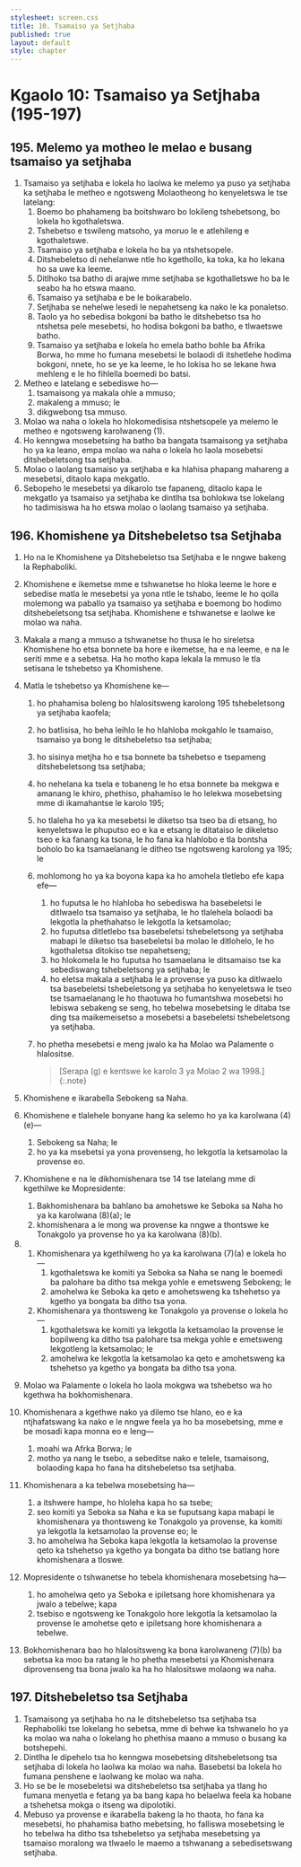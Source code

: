 ```yaml
---
stylesheet: screen.css
title: 10. Tsamaiso ya Setjhaba
published: true
layout: default
style: chapter
---
```


# Kgaolo 10: Tsamaiso ya Setjhaba (195-197)

## 195. Melemo ya motheo le melao e busang tsamaiso ya setjhaba

1.	Tsamaiso ya setjhaba e lokela ho laolwa ke melemo ya puso ya setjhaba ka setjhaba le metheo e ngotsweng Molaotheong ho kenyeletswa le tse latelang:
	1.	Boemo bo phahameng ba boitshwaro bo lokileng tshebetsong, bo lokela ho kgothaletswa.
	1.	Tshebetso e tswileng matsoho, ya moruo le e atlehileng e kgothaletswe.
	1.	Tsamaiso ya setjhaba e lokela ho ba ya ntshetsopele.
	1.	Ditshebeletso di nehelanwe ntle ho kgethollo, ka toka, ka ho lekana ho sa uwe ka leeme.
	1.	Ditlhoko tsa batho di arajwe mme setjhaba se kgothalletswe ho ba le seabo ha ho etswa maano.
	1.	Tsamaiso ya setjhaba e be le boikarabelo.
	1.	Setjhaba se nehelwe lesedi le nepahetseng ka nako le ka ponaletso.
	1.	Taolo ya ho sebedisa bokgoni ba batho le ditshebetso tsa ho ntshetsa pele mesebetsi, ho hodisa bokgoni ba batho, e tlwaetswe batho.
	1.	Tsamaiso ya setjhaba e lokela ho emela batho bohle ba Afrika Borwa, ho mme ho fumana mesebetsi le bolaodi di itshetlehe hodima bokgoni, nnete, ho se ye ka leeme, le ho lokisa ho se lekane hwa mehleng e le ho fihlella boemedi bo batsi.
2.	Metheo e latelang e sebediswe ho—
	1.	tsamaisong ya makala ohle a mmuso;
	1.	makaleng a mmuso; le
	1.	dikgwebong tsa mmuso.
3.	Molao wa naha o lokela ho hlokomedisisa ntshetsopele ya melemo le metheo e ngotsweng karolwaneng (1).
4.	Ho kenngwa mosebetsing ha batho ba bangata tsamaisong ya setjhaba ho ya ka leano, empa molao wa naha o lokela ho laola mosebetsi ditshebeletsong tsa setjhaba.
5.	Molao o laolang tsamaiso ya setjhaba e ka hlahisa phapang mahareng a mesebetsi, ditaolo kapa mekgatlo.
6.	Sebopeho le mesebetsi ya dikarolo tse fapaneng, ditaolo kapa le mekgatlo ya tsamaiso ya setjhaba ke dintlha tsa bohlokwa tse lokelang ho tadimisiswa ha ho etswa molao o laolang tsamaiso ya setjhaba.

## 196. Khomishene ya Ditshebeletso tsa Setjhaba

1.	Ho na le Khomishene ya Ditshebeletso tsa Setjhaba e le nngwe bakeng la Rephaboliki.
2.	Khomishene e ikemetse mme e tshwanetse ho hloka leeme le hore e sebedise matla le mesebetsi ya yona ntle le tshabo, leeme le ho qolla molemong wa paballo ya tsamaiso ya setjhaba e boemong bo hodimo ditshebeletsong tsa setjhaba. Khomishene e tshwanetse e laolwe ke molao wa naha.
3.	Makala a mang a mmuso a tshwanetse ho thusa le ho sireletsa Khomishene ho etsa bonnete ba hore e ikemetse, ha e na leeme, e na le seriti mme e a sebetsa. Ha ho motho kapa lekala la mmuso le tla setisana le tshebetso ya Khomishene.
4.	Matla le tshebetso ya Khomishene ke—
	1.	ho phahamisa boleng bo hlalositsweng karolong 195 tshebeletsong ya setjhaba kaofela;
	1.	ho batlisisa, ho beha leihlo le ho hlahloba mokgahlo le tsamaiso, tsamaiso ya bong le ditshebeletso tsa setjhaba;
	1.	ho sisinya metjha ho e tsa bonnete ba tshebetso e tsepameng ditshebeletsong tsa setjhaba;
	1.	ho nehelana ka tsela e tobaneng le ho etsa bonnete ba mekgwa e amanang le khiro, phethiso, phahamiso le ho lelekwa mosebetsing mme di ikamahantse le karolo 195;
	1.	ho tlaleha ho ya ka mesebetsi le diketso tsa tseo ba di etsang, ho kenyeletswa le phuputso eo e ka e etsang le ditataiso le dikeletso tseo e ka fanang ka tsona, le ho fana ka hlahlobo e tla bontsha boholo bo ka tsamaelanang le ditheo tse ngotsweng karolong ya 195; le
	1.	mohlomong ho ya ka boyona kapa ka ho amohela tletlebo efe kapa efe—
		1.	ho fuputsa le ho hlahloba ho sebediswa ha basebeletsi le ditlwaelo tsa tsamaiso ya setjhaba, le ho tlalehela bolaodi ba lekgotla la phethahatso le lekgotla la ketsamolao;
		1.	ho fuputsa ditletlebo tsa basebeletsi tshebeletsong ya setjhaba mabapi le diketso tsa basebeletsi ba molao le ditlohelo, le ho kgothaletsa ditokiso tse nepahetseng;
		1.	ho hlokomela le ho fuputsa ho tsamaelana le ditsamaiso tse ka sebediswang tshebeletsong ya setjhaba; le
		1.	ho eletsa makala a setjhaba le a provense ya puso ka ditlwaelo tsa basebeletsi tshebeletsong ya setjhaba ho kenyeletswa le tseo tse tsamaelanang le ho thaotuwa ho fumantshwa mosebetsi ho lebiswa sebakeng se seng, ho tebelwa mosebetsing le ditaba tse ding tsa maikemeisetso a mosebetsi a basebeletsi tshebeletsong ya setjhaba.
	1.	ho phetha mesebetsi e meng jwalo ka ha Molao wa Palamente o hlalositse.

		> [Serapa (g) e kentswe ke karolo 3 ya Molao 2 wa 1998.]
		{:.note}

5.	Khomishene e ikarabella Sebokeng sa Naha.
6.	Khomishene e tlalehele bonyane hang ka selemo ho ya ka karolwana (4)(e)—
	1.	Sebokeng sa Naha; le
	1.	ho ya ka msebetsi ya yona provenseng, ho lekgotla la ketsamolao la provense eo.
7.	Khomishene e na le dikhomishenara tse 14 tse latelang mme di kgethilwe ke Mopresidente:
	1.	Bakhomishenara ba bahlano ba amohetswe ke Seboka sa Naha ho ya ka karolwana (8)(a); le
	1.	khomishenara a le mong wa provense ka nngwe a thontswe ke Tonakgolo ya provense ho ya ka karolwana (8)(b).
8.	
	1.	Khomishenara ya kgethilweng ho ya ka karolwana (7)(a) e lokela ho—
		1.	kgothaletswa ke komiti ya Seboka sa Naha se nang le boemedi ba palohare ba ditho tsa mekga yohle e emetsweng Sebokeng; le
		1.	amohelwa ke Seboka ka qeto e amohetsweng ka tshehetso ya kgetho ya bongata ba ditho tsa yona.
	1.	Khomishenara ya thontsweng ke Tonakgolo ya provense o lokela ho—
		1.	kgothaletswa ke komiti ya lekgotla la ketsamolao la provense le bopilweng ka ditho tsa palohare tsa mekga yohle e emetsweng lekgotleng la ketsamolao; le
		1.	amohelwa ke lekgotla la ketsamolao ka qeto e amohetsweng ka tshehetso ya kgetho ya bongata ba ditho tsa yona.
9.	Molao wa Palamente o lokela ho laola mokgwa wa tshebetso wa ho kgethwa ha bokhomishenara.
10.	Khomishenara a kgethwe nako ya dilemo tse hlano, eo e ka ntjhafatswang ka nako e le nngwe feela ya ho ba mosebetsing, mme e be mosadi kapa monna eo e leng—
	1.	moahi wa Afrka Borwa; le
	1.	motho ya nang le tsebo, a sebeditse nako e telele, tsamaisong, bolaoding kapa ho fana ha ditshebeletso tsa setjhaba.
11.	Khomishenara a ka tebelwa mosebetsing ha—
	1.	a itshwere hampe, ho hloleha kapa ho sa tsebe;
	1.	seo komiti ya Seboka sa Naha e ka se fuputsang kapa mabapi le khomishenara ya thontsweng ke Tonakgolo ya provense, ka komiti ya lekgotla la ketsamolao la provense eo; le
	1.	ho amohelwa ha Seboka kapa lekgotla la ketsamolao la provense qeto ka tshehetso ya kgetho ya bongata ba ditho tse batlang hore khomishenara a tloswe.
12.	Mopresidente o tshwanetse ho tebela khomishenara mosebetsing ha—
	1.	ho amohelwa qeto ya Seboka e ipiletsang hore khomishenara ya jwalo a tebelwe; kapa
	1.	tsebiso e ngotsweng ke Tonakgolo hore lekgotla la ketsamolao la provense le amohetse qeto e ipiletsang hore khomishenara a tebelwe.
13.	Bokhomishenara bao ho hlalositsweng ka bona karolwaneng (7)(b) ba sebetsa ka moo ba ratang le ho phetha mesebetsi ya Khomishenara diprovenseng tsa bona jwalo ka ha ho hlalositswe molaong wa naha.

## 197. Ditshebeletso tsa Setjhaba

1.	Tsamaisong ya setjhaba ho na le ditshebeletso tsa setjhaba tsa Rephaboliki tse lokelang ho sebetsa, mme di behwe ka tshwanelo ho ya ka molao wa naha o lokelang ho phethisa maano a mmuso o busang ka botshepehi.
2.	Dintlha le dipehelo tsa ho kenngwa mosebetsing ditshebeletsong tsa setjhaba di lokela ho laolwa ka molao wa naha. Basebetsi ba lokela ho fumana penshene e laolwang ke molao wa naha.
3.	Ho se be le mosebeletsi wa ditshebeletso tsa setjhaba ya tlang ho fumana menyetla e fetang ya ba bang kapa ho belaelwa feela ka hobane a tshehetsa mokga o itseng wa dipolotiki.
4.	Mebuso ya provense e ikarabella bakeng la ho thaota, ho fana ka mesebetsi, ho phahamisa batho mebetsing, ho falliswa mosebetsing le ho tebelwa ha ditho tsa tshebeletso ya setjhaba mesebetsing ya tsamaiso moralong wa tlwaelo le maemo a tshwanang a sebedisetswang setjhaba.
